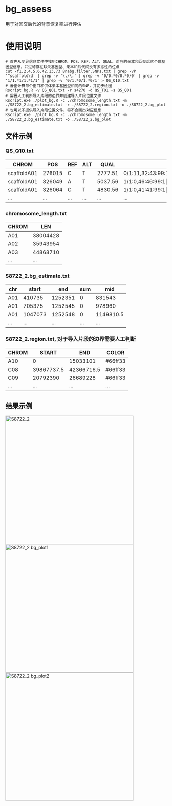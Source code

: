 # bg_assess
用于对回交后代的背景恢复率进行评估
# 使用说明
```shell
# 首先从变异信息文件中找到CHROM、POS、REF、ALT、QUAL、对应的亲本和回交后代个体基因型信息，并过滤存在缺失基因型、亲本和后代间没有多态性的位点
cut -f1,2,4,5,6,42,13,73 Bnabg.filter.SNPs.txt | grep -vP '^scaffold\d' | grep -v '\./\.' | grep -v '0/0.*0/0.*0/0' | grep -v '1/1.*1/1.*1/1' | grep -v '0/1.*0/1.*0/1' > QS_Q10.txt
# 滑窗计算每个窗口和供体亲本基因型相同的SNP，并初步绘图
Rscript bg.R -v QS_Q01.txt -r s4270 -d QS_T01 -s QS_Q01
# 需要人工判断导入片段的边界并创建导入片段位置文件
Rscript.exe ./plot_bg.R -c ./chromosome_length.txt -m ./S8722_2.bg_estimate.txt -r ./S8722_2.region.txt -o ./S8722_2.bg_plot
# 也可以不提供导入片段位置文件，将不会画出对应信息
Rscript.exe ./plot_bg.R -c ./chromosome_length.txt -m ./S8722_2.bg_estimate.txt -o ./S8722_2.bg_plot
```
## 文件示例
### QS_Q10.txt
|CHROM|POS|REF|ALT|QUAL|s8800|S195G_1|Y648|
|---|---|---|---|---|---|---|---|
|scaffoldA01|276015|C|T|2777.51|0/1:11,32:43:99:1120,0,366|1/1:0,6:6:18:227,18,0|0/1:2,18:20:12:613,0,12|
|scaffoldA01|326049|A|T|5037.56|1/1:0,46:46:99:1\|1:326049_A_T:2003,138,0|1/1:0,8:8:27:1\|1:326049_A_T:402,27,0|0/1:1,35:36:99:0\|1:326049_A_T:1400,0,121|
|scaffoldA01|326064|C|T|4830.56|1/1:0,41:41:99:1\|1:326049_A_T:1845,123,0|1/1:0,8:8:24:1\|1:326049_A_T:360,24,0|0/1:1,30:31:99:0\|1:326049_A_T:1344,0,127|
|...|...|...|...|...|...|...|...|
### chromosome_length.txt
|CHROM|LEN|
|---|---|
|A01|38004428|
|A02|35943954|
|A03|44868710|
|...|...|
### S8722_2.bg_estimate.txt
|chr|start|end|sum|mid|
|---|---|---|---|---|
|A01|410735|1252351|0|831543|
|A01|705375|1252545|0|978960|
|A01|1047073|1252548|0|1149810.5|
|...|...|...|...|...|
### S8722_2.region.txt, 对于导入片段的边界需要人工判断
|CHROM|START|END|COLOR|
|---|---|---|---|
|A10|0|15033101|#66ff33|
|C08|39867737.5|42366716.5|#66ff33|
|C09|20792390|26689228|#66ff33|
|...|...|...|...|
## 结果示例
<img src="https://user-images.githubusercontent.com/35584208/125244766-491d9200-e322-11eb-8e3f-02318beddd5a.png" width = "400" alt="S8722_2" />
<img src="https://user-images.githubusercontent.com/35584208/125244786-4fac0980-e322-11eb-9b5d-9f1c007bef00.png" width = "400" alt="S8722_2 bg_plot1" />
<img src="https://user-images.githubusercontent.com/35584208/125244801-53d82700-e322-11eb-91eb-8a1ba9051495.png" width = "400" alt="S8722_2 bg_plot2" />
